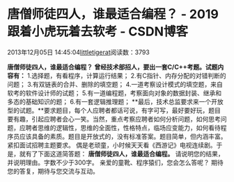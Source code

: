 
# 唐僧师徒四人，谁最适合编程？ - 2019跟着小虎玩着去软考 - CSDN博客

2013年12月05日 14:45:04[littletigerat](https://me.csdn.net/littletigerat)阅读数：3793


**唐僧师徒四人，谁最适合编程？**
**曾经技术部招人，要出一套C/C++考题。试题内容有：**
1.选择题，有看程序，计算运行结果；
2.有C指针、内存分配的对错判断的问题；
3.有双链表的合并、删除的填空题；
4.一道考察设计模式的填空题，来自软考的软件设计师的试题；
5.有一道编程题，考察面向对象的数据封装、继承和多态的基础知识的题；
6.有一套逻辑推理题；
**最后，技术总监要求来一个开放型的试题。**要求题目，每个人应聘者都话可说，有字可写，最好要好玩，题目要有趣，引起应聘者会心一笑。当然，重点考察应聘者如何分析问题，如何思考问题，应聘者思维的逻辑性，思维的全面性，性格特点，临场应变能力，如何看待程序员应该具备的素质。题目是开放式的，没有标准答案。题目简单，但内涵丰富。紧扣面试招聘主题要求。
偶是老顽童，小时候天天看《西游记》电视连续剧。于是，就有了下面这道简答题：
**唐僧师徒四人，谁最适合编程。**
请说明您的结果，并说明理由。字数不少于300字。
亲爱的童靴、程序猿们，您会怎么答呢？
期待您的答复，期待与您交流与互动。

